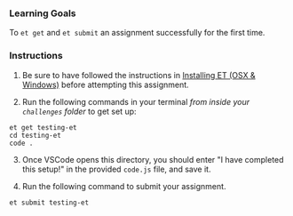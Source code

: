 ### Learning Goals

To `et get` and `et submit` an assignment successfully for the first time.

### Instructions

1. Be sure to have followed the instructions in [Installing ET (OSX & Windows)](https://learn.launchacademy.com/installing-et-osx-windows) before attempting this assignment.

2. Run the following commands in your terminal _from inside your `challenges` folder_ to get set up:

```no-highlight
et get testing-et
cd testing-et
code .
```

3. Once VSCode opens this directory, you should enter "I have completed this setup!" in the provided `code.js` file, and save it. 

4. Run the following command to submit your assignment.
```no-highlight
et submit testing-et
```